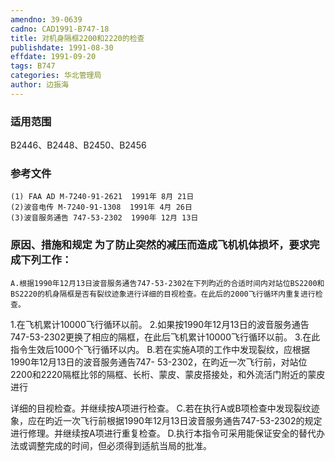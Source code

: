 ```yaml
---
amendno: 39-0639
cadno: CAD1991-B747-18
title: 对机身隔框2200和2220的检查
publishdate: 1991-08-30
effdate: 1991-09-20
tags: B747
categories: 华北管理局
author: 边振海
---
```


### 适用范围 
B2446、B2448、B2450、B2456

<!--more-->
### 参考文件
    (1) FAA AD M-7240-91-2621  1991年 8月 21日
    (2)波音电传 M-7240-91-1308  1991年 4月 26日
    (3)波音服务通告 747-53-2302  1990年 12月 13日

### 原因、措施和规定     为了防止突然的减压而造成飞机机体损坏，要求完成下列工作： 
    A.根据1990年12月13日波音服务通告747-53-2302在下列昀近的合适时间内对站位BS2200和BS2220的机身隔框是否有裂纹迹象进行详细的目视检查。在此后的2000飞行循环内重复进行检查。
 1.在飞机累计10000飞行循环以前。 
     2.如果按1990年12月13日的波音服务通告747-53-2302更换了相应的隔框，在此后飞机累计10000飞行循环以前。 
     3.在此指令生效后1000个飞行循环以内。 
    B.若在实施A项的工作中发现裂纹，应根据1990年12月13日的波音服务通告747- 53-2302，在昀近一次飞行前，对站位2200和2220隔框比邻的隔框、长桁、蒙皮、蒙皮搭接处，和外流活门附近的蒙皮进行
  
详细的目视检查。并继续按A项进行检查。 
    C.若在执行A或B项检查中发现裂纹迹象，应在昀近一次飞行前根据1990年12月13日波音服务通告747-53-2302的规定进行修理。并继续按A项进行重复检查。 
    D.执行本指令可采用能保证安全的替代办法或调整完成的时间，但必须得到适航当局的批准。

